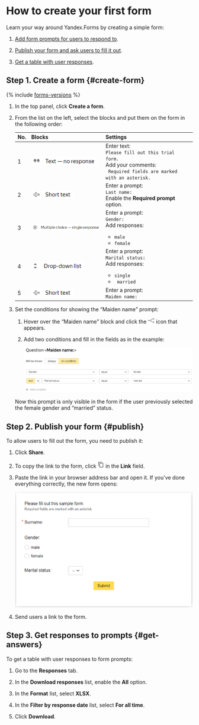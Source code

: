 # How to create your first form

Learn your way around Yandex.Forms by creating a simple form:

1. [Add form prompts for users to respond to](#create-form).

1. [Publish your form and ask users to fill it out](#publish).

1. [Get a table with user responses](#get-answers).

## Step 1. Create a form {#create-form}

{% include [forms-versions](../_includes/forms/forms-versions.md) %}

1. In the top panel, click **Create a form**.

1. From the list on the left, select the blocks and put them on the form in the following order:

    | No. | Blocks | Settings |
    | ----- | ----- | ----- |
    | 1 | ![](../_assets/forms/text-block.png) | Enter text:<br/>`Please fill out this trial form.`<br/>Add your comments:<br/>` Required fields are marked with an asterisk.` |
    | 2 | ![](../_assets/forms/short-text-block.png) | Enter a prompt:<br/>`Last name:`<br/>Enable the **Required prompt** option. |
    | 3 | ![](../_assets/forms/single-option-block.png) | Enter a prompt:<br/>`Gender:`<br/>Add responses:<ul><li>`male`<li>`female`<ul/> |
    | 4 | ![](../_assets/forms/drop-down-list-block.png) | Enter a prompt:<br/>`Marital status:`<br/>Add responses:<br/><ul><li>`single`<li>` married`<ul/> |
    | 5 | ![](../_assets/forms/short-text-block.png) | Enter a prompt:<br/>`Maiden name:` |

1. Set the conditions for showing the <q>Maiden name</q> prompt:

    1. Hover over the <q>Maiden name</q> block and click the ![](../_assets/forms/conditions.png) icon that appears.

    1. Add two conditions and fill in the fields as in the example:

        ![](../_assets/forms/block-conditions-settings.png)

    Now this prompt is only visible in the form if the user previously selected the female gender and <q>married</q> status.

## Step 2. Publish your form {#publish}

To allow users to fill out the form, you need to publish it:

1. Click **Share**.

1. To copy the link to the form, click ![](../_assets/forms/icon-copy.png) in the **Link** field.

1. Paste the link in your browser address bar and open it. If you've done everything correctly, the new form opens:

    ![](../_assets/forms/form-example.png)

1. Send users a link to the form.

## Step 3. Get responses to prompts {#get-answers}

To get a table with user responses to form prompts:

1. Go to the **Responses** tab.

1. In the **Download responses** list, enable the **All** option.

1. In the **Format** list, select **XLSX**.

1. In the **Filter by response date** list, select **For all time**.

1. Click **Download**.

